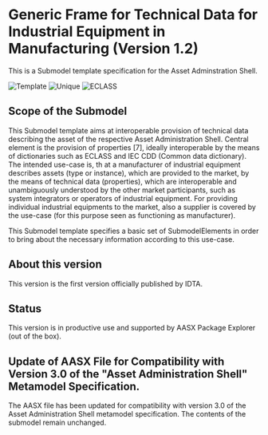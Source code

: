 
# Generic Frame for Technical Data for Industrial Equipment in Manufacturing (Version 1.2) 

This is a Submodel template specification for the Asset Adminstration Shell.

![Template](https://img.shields.io/static/v1?style=plastic&label=SMT&message=Template&color=green)
![Unique](https://img.shields.io/static/v1?style=plastic&label=SMT&message=Unique&color=b5179e)
![ECLASS](https://img.shields.io/static/v1?style=plastic&label=SMT&message=ECLASS&color=000055)

## Scope of the Submodel 

This Submodel template aims at interoperable provision of technical data describing the asset of the respective Asset 
Administration Shell. Central element is the provision of properties [7], ideally interoperable by the means of 
dictionaries such as ECLASS and IEC CDD (Common data dictionary). 
The intended use-case is, th
at a manufacturer of industrial equipment describes assets (type or instance), which are 
provided to the market, by the means of technical data (properties), which are interoperable and unambiguously 
understood by the other market participants, such as system integrators or operators of industrial equipment. For 
providing individual industrial equipments to the market, also a supplier is covered by the use-case (for this purpose 
seen as functioning as manufacturer). 

This Submodel template specifies a basic set of SubmodelElements in order to bring about the necessary information 
according to this use-case. 

## About this version

This version is the first version officially published by IDTA.


## Status

This version is in productive use and supported by AASX Package Explorer (out of the box).

## Update of AASX File for Compatibility with Version 3.0 of the "Asset Administration Shell" Metamodel Specification.

The AASX file has been updated for compatibility with version 3.0 of the Asset Administration Shell metamodel specification. The contents of the submodel remain unchanged.
